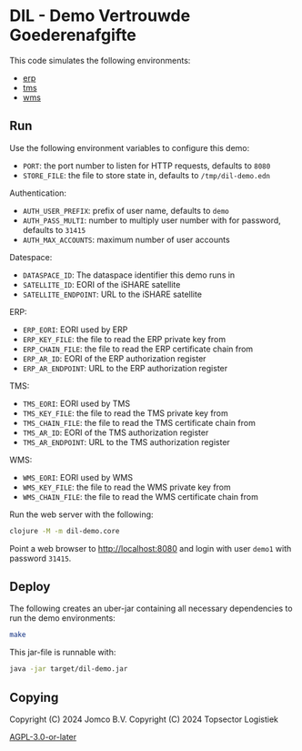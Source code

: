<!--
SPDX-FileCopyrightText: 2024 Jomco B.V.
SPDX-FileCopyrightText: 2024 Topsector Logistiek
SPDX-FileContributor: Joost Diepenmaat <joost@jomco.nl
SPDX-FileContributor: Remco van 't Veer <remco@jomco.nl>

SPDX-License-Identifier: AGPL-3.0-or-later
-->

# DIL - Demo Vertrouwde Goederenafgifte

This code simulates the following environments:

- [erp](http://localhost:8080/erp/)
- [tms](http://localhost:8080/tms/)
- [wms](http://localhost:8080/wms/)

## Run

Use the following environment variables to configure this demo:

- `PORT`: the port number to listen for HTTP requests, defaults to `8080`
- `STORE_FILE`: the file to store state in, defaults to `/tmp/dil-demo.edn`

Authentication:

- `AUTH_USER_PREFIX`: prefix of user name, defaults to `demo`
- `AUTH_PASS_MULTI`: number to multiply user number with for password, defaults to `31415`
- `AUTH_MAX_ACCOUNTS`: maximum number of user accounts

Datespace:

- `DATASPACE_ID`: The dataspace identifier this demo runs in
- `SATELLITE_ID`: EORI of the iSHARE satellite
- `SATELLITE_ENDPOINT`: URL to the iSHARE satellite

ERP:

- `ERP_EORI`: EORI used by ERP
- `ERP_KEY_FILE`: the file to read the ERP private key from
- `ERP_CHAIN_FILE`: the file to read the ERP certificate chain from
- `ERP_AR_ID`: EORI of the ERP authorization register
- `ERP_AR_ENDPOINT`: URL to the ERP authorization register

TMS:

- `TMS_EORI`: EORI used by TMS
- `TMS_KEY_FILE`: the file to read the TMS private key from
- `TMS_CHAIN_FILE`: the file to read the TMS certificate chain from
- `TMS_AR_ID`: EORI of the TMS authorization register
- `TMS_AR_ENDPOINT`: URL to the TMS authorization register

WMS:

- `WMS_EORI`: EORI used by WMS
- `WMS_KEY_FILE`: the file to read the WMS private key from
- `WMS_CHAIN_FILE`: the file to read the WMS certificate chain from

Run the web server with the following:

```sh
clojure -M -m dil-demo.core
```

Point a web browser to [http://localhost:8080](http://localhost:8080) and login with user `demo1` with password `31415`.

## Deploy

The following creates an uber-jar containing all necessary dependencies to run the demo environments:

```sh
make
```

This jar-file is runnable with:

```sh
java -jar target/dil-demo.jar
```

## Copying

Copyright (C) 2024 Jomco B.V.
Copyright (C) 2024 Topsector Logistiek

[AGPL-3.0-or-later](LICENSES/AGPL-3.0-or-later.txt)
